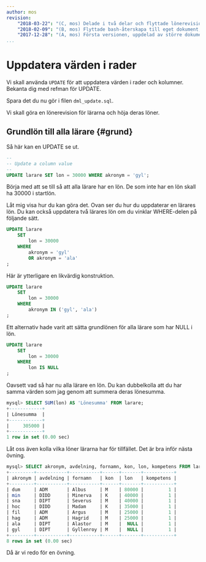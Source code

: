 ```yaml
---
author: mos
revision:
    "2018-03-22": "(C, mos) Delade i två delar och flyttade lönerevision till egen del."
    "2018-02-09": "(B, mos) Flyttade bash-återskapa till eget dokument, utskrift av sum kompetens."
    "2017-12-28": "(A, mos) Första versionen, uppdelad av större dokument."
...
```

Uppdatera värden i rader
==================================

Vi skall använda `UPDATE` för att uppdatera värden i rader och kolumner. Bekanta dig med refman för UPDATE.

Spara det du nu gör i filen `dml_update.sql`.

Vi skall göra en lönerevision för lärarna och höja deras löner.



Grundlön till alla lärare {#grund}
----------------------------------

Så här kan en UPDATE se ut.

```sql
--
-- Update a column value
--
UPDATE larare SET lon = 30000 WHERE akronym = 'gyl';
```

Börja med att se till så att alla lärare har en lön. De som inte har en lön skall ha 30000 i startlön.

Låt mig visa hur du kan göra det. Ovan ser du hur du uppdaterar en lärares lön. Du kan också uppdatera två lärares lön om du vinklar WHERE-delen på följande sätt.

```sql
UPDATE larare
    SET
        lon = 30000
    WHERE
        akronym = 'gyl'
        OR akronym = 'ala'
;
```

Här är ytterligare en likvärdig konstruktion.

```sql
UPDATE larare
    SET
        lon = 30000
    WHERE
        akronym IN ('gyl', 'ala')
;
```

Ett alternativ hade varit att sätta grundlönen för alla lärare som har NULL i lön.

```sql
UPDATE larare
    SET
        lon = 30000
    WHERE
        lon IS NULL
;
```

Oavsett vad så har nu alla lärare en lön. Du kan dubbelkolla att du har samma värden som jag genom att summera deras lönesumma.

```sql
mysql> SELECT SUM(lon) AS 'Lönesumma' FROM larare;
+------------+
| Lönesumma  |
+------------+
|     305000 |
+------------+
1 row in set (0.00 sec)
```

Låt oss även kolla vilka löner lärarna har för tillfället. Det är bra inför nästa övning.

```sql
mysql> SELECT akronym, avdelning, fornamn, kon, lon, kompetens FROM larare ORDER BY lon DESC;
+---------+-----------+-----------+------+-------+-----------+
| akronym | avdelning | fornamn   | kon  | lon   | kompetens |
+---------+-----------+-----------+------+-------+-----------+
| dum     | ADM       | Albus     | M    | 80000 |         1 |
| min     | DIDD      | Minerva   | K    | 40000 |         1 |
| sna     | DIPT      | Severus   | M    | 40000 |         1 |
| hoc     | DIDD      | Madam     | K    | 35000 |         1 |
| fil     | ADM       | Argus     | M    | 25000 |         1 |
| hag     | ADM       | Hagrid    | M    | 25000 |         1 |
| ala     | DIPT      | Alastor   | M    |  NULL |         1 |
| gyl     | DIPT      | Gyllenroy | M    |  NULL |         1 |
+---------+-----------+-----------+------+-------+-----------+
8 rows in set (0.00 sec)
```

Då är vi redo för en övning.

